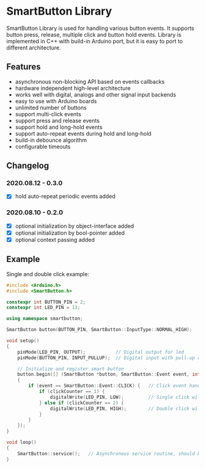 # SmartButton Library
SmartButton Library is used for handling various button events.
It supports button press, release, multiple click and button hold events.
Library is implemented in C++ with build-in Arduino port, but it is easy to
port to different architecture.

## Features
* asynchronous non-blocking API based on events callbacks
* hardware independent high-level architecture
* works well with digital, analogs and other signal input backends
* easy to use with Arduino boards
* unlimited number of buttons
* support multi-click events
* support press and release events
* support hold and long-hold events
* support auto-repeat events during hold and long-hold
* build-in debounce algorithm
* configurable timeouts

## Changelog

### 2020.08.12 - 0.3.0
- [x] hold auto-repeat periodic events added

### 2020.08.10 - 0.2.0
- [x] optional initialization by object-interface added
- [x] optional initialization by bool-pointer added
- [x] optional context passing added

## Example

Single and double click example:

```cpp
#include <Arduino.h>
#include <SmartButton.h>

constexpr int BUTTON_PIN = 2;
constexpr int LED_PIN = 13;

using namespace smartbutton;

SmartButton button(BUTTON_PIN, SmartButton::InputType::NORMAL_HIGH);

void setup()
{
    pinMode(LED_PIN, OUTPUT);           // Digital output for led
    pinMode(BUTTON_PIN, INPUT_PULLUP);  // Digital input with pull-up resistors (normal high)

    // Initialize and register smart button
    button.begin([] (SmartButton *button, SmartButton::Event event, int clickCounter)
    {
        if (event == SmartButton::Event::CLICK) {   // Click event handler
            if (clickCounter == 1) {
                digitalWrite(LED_PIN, LOW);         // Single click will turn led off
            } else if (clickCounter == 2) {
                digitalWrite(LED_PIN, HIGH);        // Double click will turn led on
            }
        }
    });
}

void loop()
{
    SmartButton::service();   // Asynchronous service routine, should be called periodically
}
```
